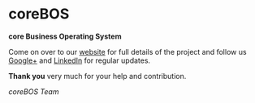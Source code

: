 coreBOS
=======

**core Business Operating System**

Come on over to our [website](http://corebos.org) for full details of the project and follow us [Google+](https://plus.google.com/communities/109845486286232591652) and [LinkedIn](http://www.linkedin.com/groups/coreBOS-7479130?trk=my_groups-b-grp-v) for regular updates.


**Thank you** very much for your help and contribution.

*coreBOS Team*
